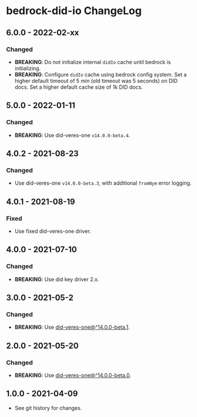 # bedrock-did-io ChangeLog

## 6.0.0 - 2022-02-xx

### Changed
- **BREAKING**: Do not initialize internal `didIo` cache until bedrock is
  initializing.
- **BREAKING**: Configure `didIo` cache using bedrock config system. Set
  a higher default timeout of 5 min (old timeout was 5 seconds) on DID docs.
  Set a higher default cache size of 1k DID docs.

## 5.0.0 - 2022-01-11

### Changed
- **BREAKING**: Use did-veres-one `v14.0.0-beta.4`.

## 4.0.2 - 2021-08-23

### Changed
- Use did-veres-one `v14.0.0-beta.3`, with additional `fromNym` error logging.

## 4.0.1 - 2021-08-19

### Fixed
- Use fixed did-veres-one driver.

## 4.0.0 - 2021-07-10

### Changed
- **BREAKING**: Use did key driver 2.x.

## 3.0.0 - 2021-05-2

### Changed
- **BREAKING**: Use [did-veres-one@^14.0.0-beta.1](https://github.com/veres-one/did-veres-one/blob/v14.x/CHANGELOG.md).

## 2.0.0 - 2021-05-20

### Changed
- **BREAKING**: Use [did-veres-one@^14.0.0-beta.0](https://github.com/veres-one/did-veres-one/blob/v14.x/CHANGELOG.md).

## 1.0.0 - 2021-04-09

- See git history for changes.
